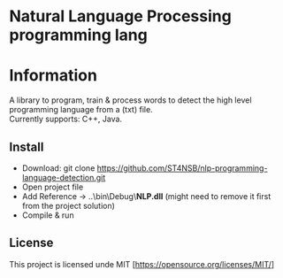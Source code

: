 # Natural Language Processing programming lang
# Information
A library to program, train & process words to detect the high level programming language from a (txt) file.  
Currently supports: C++, Java.

## Install
+ Download: git clone https://github.com/ST4NSB/nlp-programming-language-detection.git  
+ Open project file  
+ Add Reference -> ..\bin\Debug\\**NLP.dll** (might need to remove it first from the project solution)  
+ Compile & run  

## License
This project is licensed unde MIT [https://opensource.org/licenses/MIT/]

